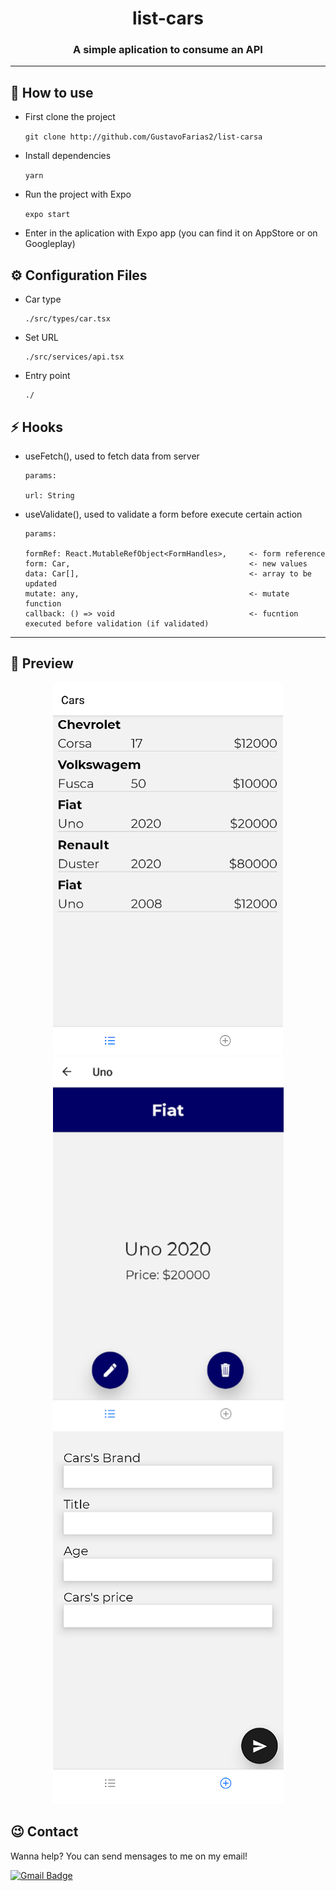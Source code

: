 <h1 align='center'>
  list-cars
</h1>

<h3 align='center'>
  A simple aplication to consume an API
</h3>

---

## 🔧 How to use

- First clone the project

  `
    git clone http://github.com/GustavoFarias2/list-carsa
  `

- Install dependencies

  `
    yarn
  `

- Run the project with Expo

  `
    expo start
  `
- Enter in the aplication with Expo app (you can find it on AppStore or on Googleplay)


## ⚙️ Configuration Files

- Car type

      ./src/types/car.tsx

- Set URL

      ./src/services/api.tsx

- Entry point

      ./


## ⚡ Hooks

- useFetch(), used to fetch data from server

      params:

      url: String

- useValidate(), used to validate a form before execute certain action

      params:

      formRef: React.MutableRefObject<FormHandles>,     <- form reference
      form: Car,                                        <- new values
      data: Car[],                                      <- array to be updated  
      mutate: any,                                      <- mutate function
      callback: () => void                              <- fucntion executed before validation (if validated)

---

## 🎥 Preview

<p align="center">
  <img src="https://github.com/GustavoFarias2/ReadMeImages/blob/master/list-cars/listcar.png" />
  <img src="https://github.com/GustavoFarias2/ReadMeImages/blob/master/list-cars/viewcar.png" />
  <img src="https://github.com/GustavoFarias2/ReadMeImages/blob/master/list-cars/addcar.png" />
</p>



## 😉 Contact

Wanna help? You can send mensages to me on my email!

[![Gmail Badge](https://img.shields.io/badge/-gustavo.fariassiqueira@gmail.com-c14438?style=flat-square&logo=Gmail&logoColor=white&link=mailto:gustavo.fariassiqueira@gmail.com)](mailto:gustavo.fariassiqueira@gmail.com)
